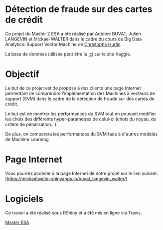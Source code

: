 # Détection de fraude sur des cartes de crédit

Ce projet du Master 2 ESA a été réalisé par Antoine BUVAT, Julien LANGEVIN et Mickaël WALTER dans le cadre du cours de Big Data Analytics: Support Vector Machine de [Christophe Hurlin](https://sites.google.com/view/christophe-hurlin/teaching-resources/support-vector-machine).

La base de données utilisée peut être lu [ici](https://www.kaggle.com/mlg-ulb/creditcardfraud) sur le site Kaggle.

# Objectif

Le but de ce projet est de proposé à des clients une page Internet permettant de comprendre l'implémentation des Machines à vecteurs de support (SVM) dans le cadre de la détection de fraude sur des cartes de crédit.

Le but est de montrer les performances du SVM tout en pouvant modifier les choix des différents hyper-paramètres de celui-ci (choix du noyau, du critère de pénalisation...).

De plus, on comparera les performances du SVM face à d'autres modèles de Machine Learning.

# Page Internet

Vous pourrez accéder à la page Internet de notre projet sur le lien suivant: [https://mickaelwalter.shinyapps.io/buvat_langevin_walter/]

# Logiciels

Ce travail a été réalisé sous RShiny et a été mis en ligne via Travis.

[Master ESA](https://www.univ-orleans.fr/deg/masters/ESA/index.htm)
